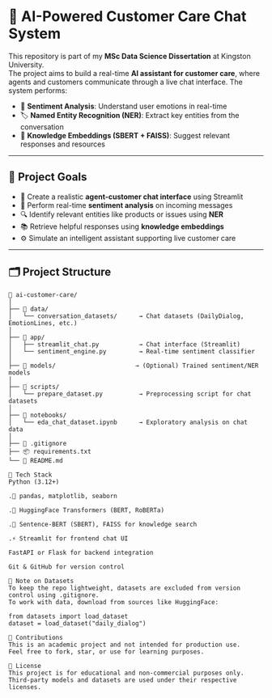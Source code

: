 # 🤖 AI-Powered Customer Care Chat System

This repository is part of my **MSc Data Science Dissertation** at Kingston University.  
The project aims to build a real-time **AI assistant for customer care**, where agents and customers communicate through a live chat interface. The system performs:

- 💬 **Sentiment Analysis**: Understand user emotions in real-time
- 🏷️ **Named Entity Recognition (NER)**: Extract key entities from the conversation
- 🧠 **Knowledge Embeddings (SBERT + FAISS)**: Suggest relevant responses and resources

---

## 🎯 Project Goals

- 👥 Create a realistic **agent-customer chat interface** using Streamlit
- 🧠 Perform real-time **sentiment analysis** on incoming messages
- 🔍 Identify relevant entities like products or issues using **NER**
- 📚 Retrieve helpful responses using **knowledge embeddings**
- ⚙️ Simulate an intelligent assistant supporting live customer care

---

## 🗂️ Project Structure

```text
📁 ai-customer-care/
│
├── 📂 data/
│   └── conversation_datasets/      → Chat datasets (DailyDialog, EmotionLines, etc.)
│
├── 📂 app/
│   ├── streamlit_chat.py           → Chat interface (Streamlit)
│   └── sentiment_engine.py         → Real-time sentiment classifier
│
├── 📂 models/                      → (Optional) Trained sentiment/NER models
│
├── 📂 scripts/
│   └── prepare_dataset.py          → Preprocessing script for chat datasets
│
├── 📂 notebooks/
│   └── eda_chat_dataset.ipynb      → Exploratory analysis on chat data
│
├── 📄 .gitignore
├── 📦 requirements.txt
└── 📝 README.md

🧰 Tech Stack
Python (3.12+)

.🐼 pandas, matplotlib, seaborn

.🤗 HuggingFace Transformers (BERT, RoBERTa)

.🧠 Sentence-BERT (SBERT), FAISS for knowledge search

.⚡ Streamlit for frontend chat UI

FastAPI or Flask for backend integration

Git & GitHub for version control

🚫 Note on Datasets
To keep the repo lightweight, datasets are excluded from version control using .gitignore.
To work with data, download from sources like HuggingFace:

from datasets import load_dataset
dataset = load_dataset("daily_dialog")

🙌 Contributions
This is an academic project and not intended for production use.
Feel free to fork, star, or use for learning purposes.

📄 License
This project is for educational and non-commercial purposes only.
Third-party models and datasets are used under their respective licenses.

```
